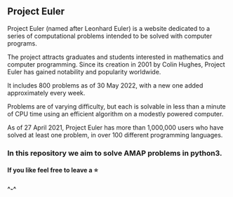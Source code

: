 
## Project Euler

Project Euler (named after Leonhard Euler) is a website dedicated to a series of computational problems intended to be solved with computer programs.

The project attracts graduates and students interested in mathematics and computer programming. Since its creation in 2001 by Colin Hughes, Project Euler has gained notability and popularity worldwide.

It includes 800 problems as of 30 May 2022, with a new one added approximately every week.

Problems are of varying difficulty, but each is solvable in less than a minute of CPU time using an efficient algorithm on a modestly powered computer.

As of 27 April 2021, Project Euler has more than 1,000,000 users who have solved at least one problem, in over 100 different programming languages.

### In this repository we aim to solve AMAP problems in python3.

#### If you like feel free to leave a :star:
#### ^-^
